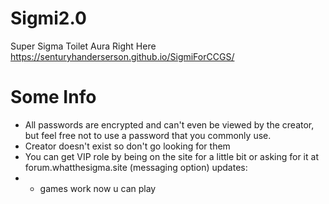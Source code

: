 # Sigmi2.0
Super Sigma Toilet Aura Right Here https://senturyhanderserson.github.io/SigmiForCCGS/
# Some Info
- All passwords are encrypted and can't even be viewed by the creator, but feel free not to use a password that you commonly use.
- Creator doesn't exist so don't go looking for them
- You can get VIP role by being on the site for a little bit or asking for it at forum.whatthesigma.site (messaging option)
updates:
- - games work now u can play
